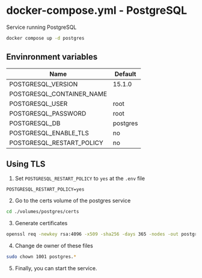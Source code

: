 # docker-compose.yml - PostgreSQL

Service running PostgreSQL

```bash
docker compose up -d postgres
```

## Envinronment variables

| **Name**                  | **Default** |
| ------------------------- | ----------- |
| POSTGRESQL_VERSION        | 15.1.0      |
| POSTGRESQL_CONTAINER_NAME |             |
| POSTGRESQL_USER           | root        |
| POSTGRESQL_PASSWORD       | root        |
| POSTGRESQL_DB             | postgres    |
| POSTGRESQL_ENABLE_TLS     | no          |
| POSTGRESQL_RESTART_POLICY | no          |

## Using TLS

1. Set `POSTGRESQL_RESTART_POLICY` to `yes` at the `.env` file

```env
POSTGRESQL_RESTART_POLICY=yes
```

2. Go to the certs volume of the postgres service

```bash
cd ./volumes/postgres/certs
```

3. Generate certificates

```bash
openssl req -newkey rsa:4096 -x509 -sha256 -days 365 -nodes -out postgres.crt -keyout postgres.key
```

4. Change de owner of these files

```bash
sudo chown 1001 postgres.*
```

5. Finally, you can start the service.
